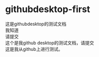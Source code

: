 # githubdesktop-first
这是githubdesktop的测试文档<br>
我知道<br>
请提交<br>
这个是我github desktop的测试文档，请提交<br>
这是我从github上进行测试。
